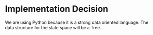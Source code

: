 # Implementation Decision

We are using Python because it is a strong data oriented language. The data structure for the state space will be a Tree.